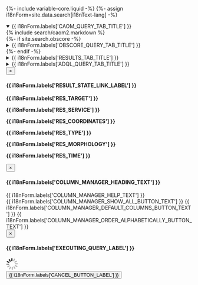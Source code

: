 {%- include variable-core.liquid -%}
{%- assign i18nForm=site.data.search[i18nText-lang] -%}

<div class="wb-tabs ignore-session small">
    <div class="tabpanels">
        <details id="queryFormTab" class="advancedsearch-tab" open="open">
            <summary>{{ i18nForm.labels['CAOM_QUERY_TAB_TITLE'] }}</summary>
            {% include search/caom2.markdown %}
        </details>
        {%- if site.search.obscore -%}
        <details id="obsCoreQueryFormTab" class="advancedsearch-tab">
            <summary>{{ i18nForm.labels['OBSCORE_QUERY_TAB_TITLE'] }}</summary>
            {% include search/obscore.markdown %}
        </details>
        {%- endif -%}
        <details id="resultTableTab" class="advancedsearch-tab">
            <summary>{{ i18nForm.labels['RESULTS_TAB_TITLE'] }}</summary>
            {% include search/results.markdown %}
        </details>
        <details id="queryTab" class="advancedsearch-tab">
            <summary>{{ i18nForm.labels['ADQL_QUERY_TAB_TITLE'] }}</summary>
            <div id="query_holder">
                <h3 class="wb-invisible">ADQL</h3>
                <pre class="prettyprint lang-sql"><code id="query" class="lang-sql"></code></pre>
            </div>
        </details>
    </div>
</div>

<!--  Modal to contain the bookmark link. -->
<div class="modal fade" id="bookmark_link" role="dialog">
    <div class="modal-dialog modal-md">
        <div class="modal-content">
            <div class="modal-header">
                <button type="button" class="close" data-dismiss="modal">&times;</button>
                <span id="bookmark_overlay_status">
                    <h4>{{ i18nForm.labels['RESULT_STATE_LINK_LABEL'] }}</h4>
                </span>
            </div>
            <div class="modal-body">
                <div id="bookmark_url_display" class="results-url-modal"></div>
            </div>
        </div>
    </div>
</div>

<div id="resolver_result_tooltip" class="col-sm-12 resolver-result-tooltip">
    <strong>{{ i18nForm.labels['RES_TARGET'] }}</strong><br>
    <p class="resolver-result-target"></p>
    <strong>{{ i18nForm.labels['RES_SERVICE'] }}</strong><br>
    <p class="resolver-result-service"></p>
    <strong>{{ i18nForm.labels['RES_COORDINATES'] }}</strong><br>
    <p class="resolver-result-coordinates"></p>
    <strong>{{ i18nForm.labels['RES_TYPE'] }}</strong><br>
    <p class="resolver-result-type"></p>
    <strong>{{ i18nForm.labels['RES_MORPHOLOGY'] }}</strong><br>
    <p class="resolver-result-morphology"></p>
    <strong>{{ i18nForm.labels['RES_TIME'] }}</strong><br>
    <p class="resolver-result-time"></p>
</div>

<!--  Modal to contain the column manager. -->
<div class="modal fade" id="column_manager" role="dialog">
    <div class="modal-dialog modal-md">
        <div class="modal-content">
            <div class="modal-header">
                <button type="button" class="close" data-dismiss="modal" id="column_manager_close">&times;</button>
                <span id="overlay_status">
                    <h4>{{ i18nForm.labels['COLUMN_MANAGER_HEADING_TEXT'] }}</h4>
                </span>
            </div>
            <div class="modal-body">
                <span>{{ i18nForm.labels['COLUMN_MANAGER_HELP_TEXT'] }}</span>
                <div id="column_manager_container">
                    <div class="column_manager_columns"></div>
                    <!-- Text used to populate buttons -->
                    <span id="COLUMN_MANAGER_SHOW_ALL_BUTTON_TEXT" class="hidden i18n">
                        {{ i18nForm.labels['COLUMN_MANAGER_SHOW_ALL_BUTTON_TEXT'] }}
                    </span>
                    <span id="COLUMN_MANAGER_DEFAULT_COLUMNS_BUTTON_TEXT" class="hidden i18n">
                        {{ i18nForm.labels['COLUMN_MANAGER_DEFAULT_COLUMNS_BUTTON_TEXT'] }}
                    </span>
                    <span id="COLUMN_MANAGER_ORDER_ALPHABETICALLY_BUTTON_TEXT" class="hidden i18n">
                        {{ i18nForm.labels['COLUMN_MANAGER_ORDER_ALPHABETICALLY_BUTTON_TEXT'] }}
                    </span>
                </div>
            </div>
        </div>
    </div>
</div>

  <div class="modal fade" id="queryOverlay" role="dialog">
      <div class="modal-dialog modal-sm">
          <div class="modal-content">
              <div class="modal-header">
                  <button type="button" class="close" data-dismiss="modal">&times;</button>
                  <span id="overlay_status">
                        <h4>{{ i18nForm.labels['EXECUTING_QUERY_LABEL'] }}</h4>
                  </span>
              </div>
              <div class="modal-body">
                  <img src="/static/images/search/queryoverlay.gif" class="query-overlay-loading" alt=""/>
              </div>
              <div class="modal-footer">
                  <button id="cancel_search" type="button" class="btn btn-default btn-sm" data-dismiss="modal">{{ i18nForm.labels['CANCEL_BUTTON_LABEL'] }}</button>
              </div>
          </div>
      </div>
  </div>

  <div class="hidden" id="preloadthumbnails"></div>
